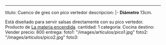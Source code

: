 ---
titulo: Cuenco de gres con pico vertedor
descripcion: |-
  **Diámetro** 13cm.

  Está diseñado para servir salsas directamente con su pico vertedor. Producto de [La materia encendida](https://www.instagram.com/lamateriaencendida/).
cantidad: 1
categoria: Cocina
destino: Vender
precio: 800
entrega: 
foto1: "/images/articulos/pico1.jpg"
foto2: "/images/articulos/pico2.jpg"
foto3: 
